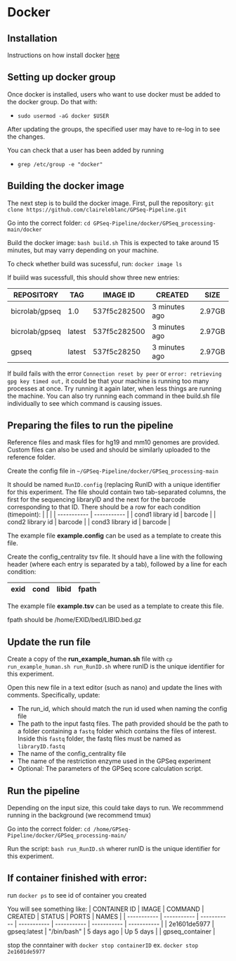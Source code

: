# Docker

## Installation

Instructions on how install docker [here](https://docs.docker.com/engine/install/ubuntu/)

## Setting up docker group

Once docker is installed, users who want to use docker must be added to the docker group. Do that with: 

- `sudo usermod -aG docker $USER`

After updating the groups, the specified user may have to re-log in to see the changes. 

You can check that a user has been added by running 

- `grep /etc/group -e "docker"`

## Building the docker image

The next step is to build the docker image. First, pull the repository: `git clone https://github.com/claireleblanc/GPSeq-Pipeline.git`

Go into the correct folder: `cd GPSeq-Pipeline/docker/GPSeq_processing-main/docker`

Build the docker image: `bash build.sh` This is expected to take around 15 minutes, but may varry depending on your machine. 

To check whether build was sucessful, run: `docker image ls`

If buiild was sucessfull, this should show three new entries: 

| REPOSITORY | TAG | IMAGE ID | CREATED | SIZE |
| ----------- | ----------- | ----------- | ----------- | ----------- |
| bicrolab/gpseq | 1.0 | 537f5c282500 | 3 minutes ago | 2.97GB |
| bicrolab/gpseq | latest | 537f5c282500 | 3 minutes ago | 2.97GB |
| gpseq | latest | 537f5c28250 | 3 minutes ago | 2.97GB |

If build fails with the error `Connection reset by peer` or `error: retrieving gpg key timed out,` it could be that your machine is running too many processes at once. Try running it again later, when less things are running the machine. You can also try running each command in thee build.sh file individually to see which command is causing issues. 


## Preparing the files to run the pipeline

Reference files and mask files for hg19 and mm10 genomes are provided. Custom files can also be used and should be similarly uploaded to the reference folder. 

Create the config file in `~/GPSeq-Pipeline/docker/GPSeq_processing-main`

It should be named `RunID.config` (replacing RunID with a unique identifier for this experiment. The file should contain two tab-separated columns, the first for the sequencing libraryID and the next for the barcode corresponding to that ID. There should be a row for each condition (timepoint): 
|  |  |
| ----------- | ----------- |
| cond1 library id | barcode |
| cond2 library id | barcode |
| cond3 library id | barcode |

The example file **example.config** can be used as a template to create this file. 

Create the config_centrality tsv file. It should have a line with the following header (where each entry is separated by a tab), followed by a line for each condition:

| exid  |  cond  |  libid  | fpath |
| ----------- | ----------- | ----------- | ----------- |

The example file **example.tsv** can be used as a template to create this file.

fpath should be /home/EXID/bed/LIBID.bed.gz

## Update the run file

Create a copy of the **run_example_human.sh** file with `cp run_example_human.sh run_RunID.sh` where runID is the unique identifier for this experiment. 

Open this new file in a text editor (such as nano) and update the lines with comments. Specifically, update:
- The run_id, which should match the run id used when naming the config file
- The path to the input fastq files. The path provided should be the path to a folder containing a `fastq` folder which contains the files of interest. Inside this `fastq` folder, the fastq files must be named as `libraryID.fastq`
- The name of the config_centrality file
- The name of the restriction enzyme used in the GPSeq experiment
- Optional: The parameters of the GPSeq score calculation script. 

## Run the pipeline

Depending on the input size, this could take days to run. We recommmend running in the background (we recommend tmux)

Go into the correct folder:
`cd /home/GPSeq-Pipeline/docker/GPSeq_processing-main/`

Run the script: `bash run_RunID.sh` wherer runID is the unique identifier for this experiment.

## If container finished with error:

run `docker ps` to see id of container you created

You will see something like: 
| CONTAINER ID |  IMAGE    |      COMMAND   |    CREATED   |   STATUS  |    PORTS  |   NAMES |
| ----------- | ----------- | ----------- | ----------- | ----------- | ----------- | ----------- |
| 2e1601de5977  | gpseq:latest |  "/bin/bash" |   5 days ago  | Up 5 days   |   |       gpseq_container |

stop the conntainer with `docker stop containerID` ex. `docker stop 2e1601de5977`

